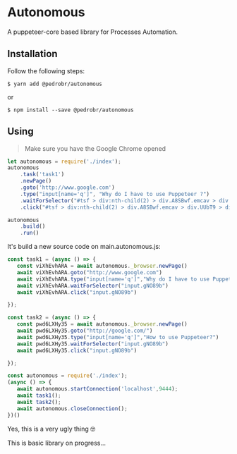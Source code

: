 # Autonomous

A puppeteer-core based library for Processes Automation.

## Installation

Follow the following steps:

```console
$ yarn add @pedrobr/autonomous
```
or 

```console
$ npm install --save @pedrobr/autonomous
```

## Using

> Make sure you have the Google Chrome opened

```javascript
let autonomous = require('./index');
autonomous
    .task('task1')
    .newPage()
    .goto('http://www.google.com')
    .type("input[name='q']", "Why do I have to use Puppeteer ?")
    .waitForSelector("#tsf > div:nth-child(2) > div.A8SBwf.emcav > div.UUbT9 > div.aajZCb > div.tfB0Bf > center > input.gNO89b")
    .click("#tsf > div:nth-child(2) > div.A8SBwf.emcav > div.UUbT9 > div.aajZCb > div.tfB0Bf > center > input.gNO89b")

autonomous
    .build()
    .run()
```

It's build a new source code on main.autonomous.js:

```javascript
const task1 = (async () => {
   const viXhEvhARA = await autonomous._browser.newPage()
   await viXhEvhARA.goto("http://www.google.com")
   await viXhEvhARA.type("input[name='q']","Why do I have to use Puppeteer ?")
   await viXhEvhARA.waitForSelector("input.gNO89b")
   await viXhEvhARA.click("input.gNO89b")

});

const task2 = (async () => {
   const pwd6LXHy35 = await autonomous._browser.newPage()
   await pwd6LXHy35.goto("http://google.com/")
   await pwd6LXHy35.type("input[name='q']","How to use Puppeteer?")
   await pwd6LXHy35.waitForSelector("input.gNO89b")
   await pwd6LXHy35.click("input.gNO89b")

});

const autonomous = require('./index');
(async () => {
   await autonomous.startConnection('localhost',9444);
   await task1();
   await task2();
   await autonomous.closeConnection();
})()
```

Yes, this is a very ugly thing 🤓

This is basic library on progress...
